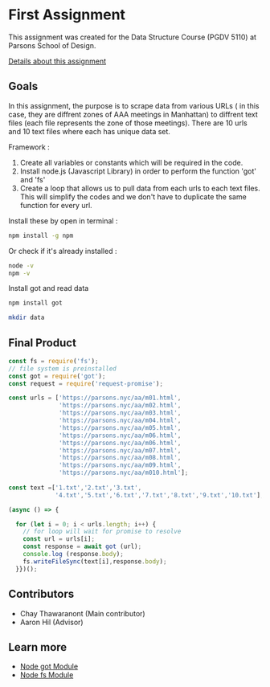 # First Assignment 

This assignment was created for the Data Structure Course (PGDV 5110) at Parsons School of Design. 


[Details about this assignment](https://github.com/visualizedata/data-structures/blob/master/weekly_assignment_01.md)

## Goals

In this assignment, the purpose is to scrape data from various URLs ( in this case, they are diffrent zones of AAA meetings in Manhattan)  to diffrent text files (each file represents the zone of those meetings). There are 10 urls and 10 text files where each has unique data set. 
 

Framework  : 
1. Create all variables or constants which will be required in the code. 
2. Install node.js (Javascript Library) in order to perform the function 'got' and 'fs'
3. Create a loop that allows us to pull data from each urls to each text files. This will simplify the codes and we don't have to duplicate the same function for every url. 


Install these by open in terminal : 

```bash
npm install -g npm
```

Or check if it's already installed : 
```bash
node -v
npm -v
```
Install got and read data
```bash
npm install got
```
```bash
mkdir data
```

## Final Product

```javascript
const fs = require('fs'); 
// file system is preinstalled
const got = require('got');
const request = require('request-promise');

const urls = ['https://parsons.nyc/aa/m01.html',
              'https://parsons.nyc/aa/m02.html', 
              'https://parsons.nyc/aa/m03.html', 
              'https://parsons.nyc/aa/m04.html', 
              'https://parsons.nyc/aa/m05.html', 
              'https://parsons.nyc/aa/m06.html',
              'https://parsons.nyc/aa/m06.html',
              'https://parsons.nyc/aa/m07.html',
              'https://parsons.nyc/aa/m08.html',
              'https://parsons.nyc/aa/m09.html',
              'https://parsons.nyc/aa/m010.html'];
           
const text =['1.txt','2.txt','3.txt',
             '4.txt','5.txt','6.txt','7.txt','8.txt','9.txt','10.txt'];

(async () => {	

  for (let i = 0; i < urls.length; i++) {
    // for loop will wait for promise to resolve
    const url = urls[i];
    const response = await got (url);
    console.log (response.body);
    fs.writeFileSync(text[i],response.body); 
  }})();

```

## Contributors
- Chay Thawaranont (Main contributor)
- Aaron Hil (Advisor)

## Learn more
- [Node got Module](https://www.npmjs.com/package/got#pagination)
- [Node fs Module](https://nodejs.org/api/fs.html)


